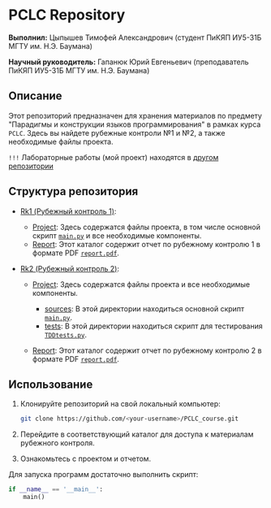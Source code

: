# PCLC Repository

**Выполнил:** Цыпышев Тимофей Александрович (студент ПиКЯП ИУ5-31Б МГТУ им. Н.Э. Баумана)

**Научный руководитель:** Гапанюк Юрий Евгеньевич (преподаватель ПиКЯП ИУ5-31Б МГТУ им. Н.Э. Баумана)

## Описание

Этот репозиторий предназначен для хранения материалов по предмету "Парадигмы и конструкции языков программирования" в рамках курса `PCLC`. Здесь вы найдете рубежные контроли №1 и №2, а также необходимые файлы проекта.

`!!!` Лабораторные работы (мой проект) находятся в [другом репозитории](https://github.com/ttsypyshev/Flat_VR)

## Структура репозитория
- [Rk1 (Рубежный контроль 1)](/Rk1/):

	- [Project](/Rk1/Project/): Здесь содержатся файлы проекта, в том числе основной скрипт [`main.py`](/Rk1/Project/main.py) и все необходимые компоненты.
	- [Report](/Rk1/Reports/): Этот каталог содержит отчет по рубежному контролю 1 в формате PDF [`report.pdf`](/Rk1/Reports/report.pdf).

- [Rk2 (Рубежный контроль 2)](/Rk2/):

  	- [Project](/Rk2/Project/): Здесь содержатся файлы проекта и все необходимые компоненты.

		- [sources](/Rk2/Project/sources/): В этой директории находиться основной скрипт [`main.py`](/Rk2/Project/sources/main.py).
  		- [tests](/Rk2/Project/tests/): В этой директории находиться скрипт для тестирования [`TDDtests.py`](/Rk2/Project/tests/TDDtests.py).
 
	- [Report](/Rk2/Reports/): Этот каталог содержит отчет по рубежному контролю 2 в формате PDF [`report.pdf`](/Rk2/Reports/report.pdf).

## Использование

1. Клонируйте репозиторий на свой локальный компьютер:

	```bash
	git clone https://github.com/<your-username>/PCLC_course.git
	```
2. Перейдите в соответствующий каталог для доступа к материалам рубежного контроля.
3. Ознакомьтесь с проектом и отчетом.

Для запуска программ достаточно выполнить скрипт:
```python
if __name__ == '__main__':
    main()
```
